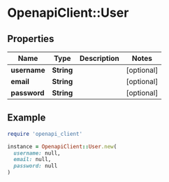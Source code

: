 # OpenapiClient::User

## Properties

| Name | Type | Description | Notes |
| ---- | ---- | ----------- | ----- |
| **username** | **String** |  | [optional] |
| **email** | **String** |  | [optional] |
| **password** | **String** |  | [optional] |

## Example

```ruby
require 'openapi_client'

instance = OpenapiClient::User.new(
  username: null,
  email: null,
  password: null
)
```

